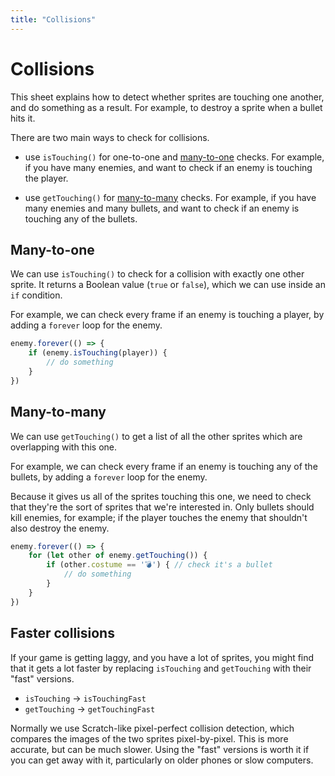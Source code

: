 ```yaml
---
title: "Collisions"
---
```


# Collisions

This sheet explains how to detect whether sprites are touching one another, and do something as a result. For example, to destroy a sprite when a bullet hits it.

There are two main ways to check for collisions.

* use `isTouching()` for one-to-one and [many-to-one](#many-to-one) checks. For example, if you have many enemies, and want to check if an enemy is touching the player.

* use `getTouching()` for [many-to-many](#many-to-many) checks. For example, if you have many enemies and many bullets, and want to check if an enemy is touching any of the bullets.


## Many-to-one

We can use `isTouching()` to check for a collision with exactly one other sprite. It returns a Boolean value (`true` or `false`), which we can use inside an `if` condition.

For example, we can check every frame if an enemy is touching a player, by adding a `forever` loop for the enemy.

```js
enemy.forever(() => {
    if (enemy.isTouching(player)) {
        // do something
    }
})
```


## Many-to-many

We can use `getTouching()` to get a list of all the other sprites which are overlapping with this one.

For example, we can check every frame if an enemy is touching any of the bullets, by adding a `forever` loop for the enemy.

Because it gives us all of the sprites touching this one, we need to check that they're the sort of sprites that we're interested in. Only bullets should kill enemies, for example; if the player touches the enemy that shouldn't also destroy the enemy.

```js
enemy.forever(() => {
    for (let other of enemy.getTouching()) {
        if (other.costume == '💣') { // check it's a bullet
            // do something
        }
    }
})
```


## Faster collisions

If your game is getting laggy, and you have a lot of sprites, you might find that it gets a lot faster by replacing `isTouching` and `getTouching` with their "fast" versions.

* `isTouching` → `isTouchingFast`
* `getTouching` → `getTouchingFast`

Normally we use Scratch-like pixel-perfect collision detection, which compares the images of the two sprites pixel-by-pixel. This is more accurate, but can be much slower. Using the "fast" versions is worth it if you can get away with it, particularly on older phones or slow computers.

